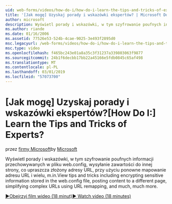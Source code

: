 ```yaml
---
uid: web-forms/videos/how-do-i/how-do-i-learn-the-tips-and-tricks-of-experts
title: '[Jak mogę] Uzyskaj porady i wskazówki ekspertów? | Microsoft Docs'
author: microsoft
description: Wyświetl porady i wskazówki, w tym szyfrowanie poufnych informacji przechowywanych w pliku web.config, wysyłanie zawartości do innej strony, upraszczając złożone adresy URL...
ms.author: riande
ms.date: 01/16/2006
ms.assetid: 77526e53-524b-4cae-9025-3e493f2895d0
msc.legacyurl: /web-forms/videos/how-do-i/how-do-i-learn-the-tips-and-tricks-of-experts
msc.type: video
ms.openlocfilehash: f465bc243e01a8a35c3f31237a339803063f9877
ms.sourcegitcommit: 24b1f6decbb17bb22a45166e5fdb0845c65af498
ms.translationtype: MT
ms.contentlocale: pl-PL
ms.lasthandoff: 03/01/2019
ms.locfileid: "57073700"
---
```

<a name="how-do-i-learn-the-tips-and-tricks-of-experts"></a><span data-ttu-id="e2103-104">[Jak mogę] Uzyskaj porady i wskazówki ekspertów?</span><span class="sxs-lookup"><span data-stu-id="e2103-104">[How Do I:] Learn the Tips and Tricks of Experts?</span></span>
====================
<span data-ttu-id="e2103-105">przez [firmy Microsoft](https://github.com/microsoft)</span><span class="sxs-lookup"><span data-stu-id="e2103-105">by [Microsoft](https://github.com/microsoft)</span></span>

<span data-ttu-id="e2103-106">Wyświetl porady i wskazówki, w tym szyfrowanie poufnych informacji przechowywanych w pliku web.config, wysyłanie zawartości do innej strony, co upraszcza złożony adresy URL, przy użyciu ponowne mapowanie adresu URL i wielu, m.in.</span><span class="sxs-lookup"><span data-stu-id="e2103-106">View tips and tricks including encrypting sensitive information stored in the web.config file, posting content to a different page, simplifying complex URLs using URL remapping, and much, much more.</span></span>

[<span data-ttu-id="e2103-107">&#9654;Obejrzyj film wideo (18 minut)</span><span class="sxs-lookup"><span data-stu-id="e2103-107">&#9654; Watch video (18 minutes)</span></span>](https://channel9.msdn.com/Blogs/ASP-NET-Site-Videos/how-do-i-learn-the-tips-and-tricks-of-experts)
